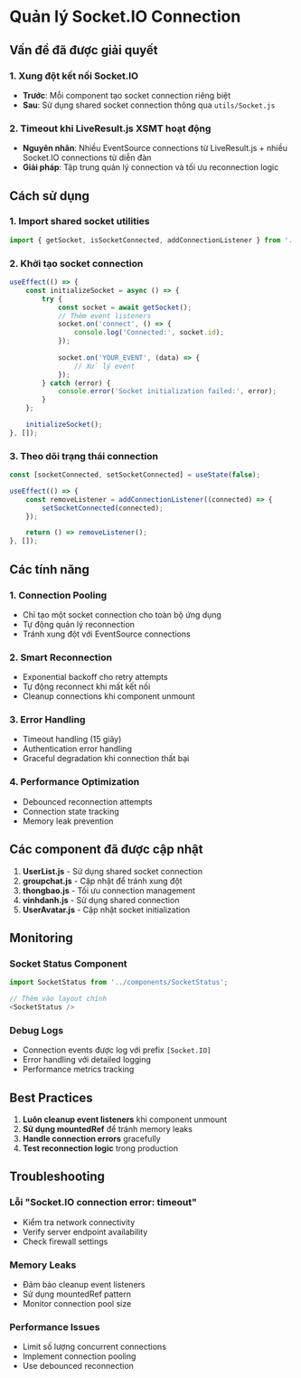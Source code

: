# Quản lý Socket.IO Connection

## Vấn đề đã được giải quyết

### 1. **Xung đột kết nối Socket.IO**
- **Trước**: Mỗi component tạo socket connection riêng biệt
- **Sau**: Sử dụng shared socket connection thông qua `utils/Socket.js`

### 2. **Timeout khi LiveResult.js XSMT hoạt động**
- **Nguyên nhân**: Nhiều EventSource connections từ LiveResult.js + nhiều Socket.IO connections từ diễn đàn
- **Giải pháp**: Tập trung quản lý connection và tối ưu reconnection logic

## Cách sử dụng

### 1. Import shared socket utilities
```javascript
import { getSocket, isSocketConnected, addConnectionListener } from '../../utils/Socket';
```

### 2. Khởi tạo socket connection
```javascript
useEffect(() => {
    const initializeSocket = async () => {
        try {
            const socket = await getSocket();
            // Thêm event listeners
            socket.on('connect', () => {
                console.log('Connected:', socket.id);
            });
            
            socket.on('YOUR_EVENT', (data) => {
                // Xử lý event
            });
        } catch (error) {
            console.error('Socket initialization failed:', error);
        }
    };

    initializeSocket();
}, []);
```

### 3. Theo dõi trạng thái connection
```javascript
const [socketConnected, setSocketConnected] = useState(false);

useEffect(() => {
    const removeListener = addConnectionListener((connected) => {
        setSocketConnected(connected);
    });

    return () => removeListener();
}, []);
```

## Các tính năng

### 1. **Connection Pooling**
- Chỉ tạo một socket connection cho toàn bộ ứng dụng
- Tự động quản lý reconnection
- Tránh xung đột với EventSource connections

### 2. **Smart Reconnection**
- Exponential backoff cho retry attempts
- Tự động reconnect khi mất kết nối
- Cleanup connections khi component unmount

### 3. **Error Handling**
- Timeout handling (15 giây)
- Authentication error handling
- Graceful degradation khi connection thất bại

### 4. **Performance Optimization**
- Debounced reconnection attempts
- Connection state tracking
- Memory leak prevention

## Các component đã được cập nhật

1. **UserList.js** - Sử dụng shared socket connection
2. **groupchat.js** - Cập nhật để tránh xung đột
3. **thongbao.js** - Tối ưu connection management
4. **vinhdanh.js** - Sử dụng shared connection
5. **UserAvatar.js** - Cập nhật socket initialization

## Monitoring

### Socket Status Component
```javascript
import SocketStatus from '../components/SocketStatus';

// Thêm vào layout chính
<SocketStatus />
```

### Debug Logs
- Connection events được log với prefix `[Socket.IO]`
- Error handling với detailed logging
- Performance metrics tracking

## Best Practices

1. **Luôn cleanup event listeners** khi component unmount
2. **Sử dụng mountedRef** để tránh memory leaks
3. **Handle connection errors** gracefully
4. **Test reconnection logic** trong production

## Troubleshooting

### Lỗi "Socket.IO connection error: timeout"
- Kiểm tra network connectivity
- Verify server endpoint availability
- Check firewall settings

### Memory Leaks
- Đảm bảo cleanup event listeners
- Sử dụng mountedRef pattern
- Monitor connection pool size

### Performance Issues
- Limit số lượng concurrent connections
- Implement connection pooling
- Use debounced reconnection 